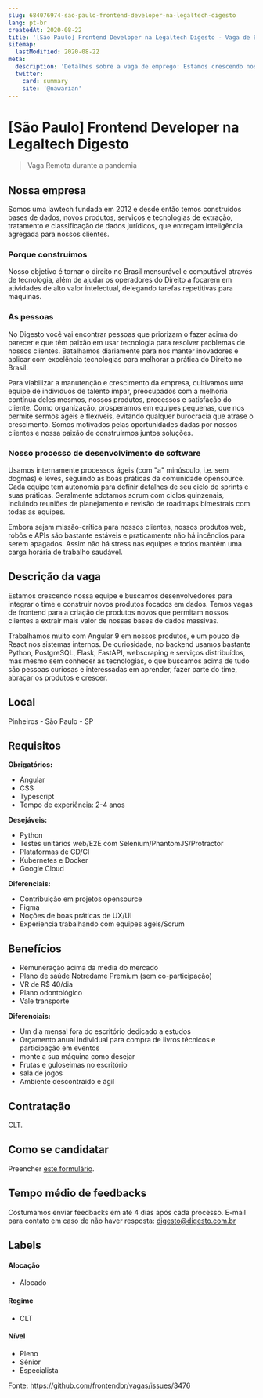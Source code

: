 ```yaml
---
slug: 684076974-sao-paulo-frontend-developer-na-legaltech-digesto
lang: pt-br
createdAt: 2020-08-22
title: '[São Paulo] Frontend Developer na Legaltech Digesto - Vaga de Emprego'
sitemap:
  lastModified: 2020-08-22
meta:
  description: 'Detalhes sobre a vaga de emprego: Estamos crescendo nossa equipe e buscamos desenvolvedores para integrar o time e construir novos produtos focados em dados. Temos vagas de frontend para a criação de produtos novos que permitam nossos clientes a extrair mais valor de nossas bases de dados massivas. Trabalhamos muito com Angular 9 em nossos produtos, e um pouco de React nos sistemas internos. De curiosidade, no backend usamos bastante Python, PostgreSQL, Flask, FastAPI, webscraping e serviços distribuídos, mas mesmo sem conhecer as tecnologias, o que buscamos acima de tudo são pessoas curiosas e interessadas em aprender, fazer parte do time, abraçar os produtos e crescer.'
  twitter:
    card: summary
    site: '@nawarian'
---
```


# [São Paulo] Frontend Developer na Legaltech Digesto


> Vaga Remota durante a pandemia

## Nossa empresa

Somos uma lawtech fundada em 2012 e desde então temos construídos bases de dados, novos produtos, serviços e tecnologias de extração, tratamento e classificação de dados jurídicos, que entregam inteligência agregada para nossos clientes.

### Porque construímos
Nosso objetivo é tornar o direito no Brasil mensurável e computável através de tecnologia, além de ajudar os operadores do Direito a focarem em atividades de alto valor intelectual, delegando tarefas repetitivas para máquinas.

### As pessoas
No Digesto você vai encontrar pessoas que priorizam o fazer acima do parecer e que têm paixão em usar tecnologia para resolver problemas de nossos clientes. Batalhamos diariamente para nos manter inovadores e aplicar com excelência tecnologias para melhorar a prática do Direito no Brasil.

Para viabilizar a manutenção e crescimento da empresa, cultivamos uma equipe de indivíduos de talento ímpar, preocupados com a melhoria contínua deles mesmos, nossos produtos, processos e satisfação do cliente. Como organização, prosperamos em equipes pequenas, que nos permite sermos ágeis e flexíveis, evitando qualquer burocracia que atrase o crescimento. Somos motivados pelas oportunidades dadas por nossos clientes e nossa paixão de construirmos juntos soluções.

### Nosso processo de desenvolvimento de software
Usamos internamente processos ágeis (com "a" minúsculo, i.e. sem dogmas) e leves, seguindo as boas práticas da comunidade opensource. Cada equipe tem autonomia para definir detalhes de seu ciclo de sprints e suas práticas. Geralmente adotamos scrum com ciclos quinzenais, incluindo reuniões de planejamento e revisão de roadmaps bimestrais com todas as equipes.

Embora sejam missão-crítica para nossos clientes, nossos produtos web, robôs e APIs são bastante estáveis e praticamente não há incêndios para serem apagados. Assim não há stress nas equipes e todos mantêm uma carga horária de trabalho saudável.

## Descrição da vaga

Estamos crescendo nossa equipe e buscamos desenvolvedores para integrar o time e construir novos produtos focados em dados. Temos vagas de frontend para a criação de produtos novos que permitam nossos clientes a extrair mais valor de nossas bases de dados massivas.

Trabalhamos muito com Angular 9 em nossos produtos, e um pouco de React nos sistemas internos. De curiosidade, no backend usamos bastante Python, PostgreSQL, Flask, FastAPI, webscraping e serviços distribuídos, mas mesmo sem conhecer as tecnologias, o que buscamos acima de tudo são pessoas curiosas e interessadas em aprender, fazer parte do time, abraçar os produtos e crescer.

## Local

Pinheiros - São Paulo - SP

## Requisitos

**Obrigatórios:**

- Angular
- CSS
- Typescript
- Tempo de experiência: 2-4 anos

**Desejáveis:**

- Python
- Testes unitários web/E2E com Selenium/PhantomJS/Protractor
- Plataformas de CD/CI
- Kubernetes e Docker
- Google Cloud


**Diferenciais:**

- Contribuição em projetos opensource
- Figma
- Noções de boas práticas de UX/UI
- Experiencia trabalhando com equipes ágeis/Scrum

## Benefícios

- Remuneração acima da média do mercado
- Plano de saúde Notredame Premium (sem co-participação)
- VR de R$ 40/dia
- Plano odontológico
- Vale transporte

**Diferenciais:**

- Um dia mensal fora do escritório dedicado a estudos
- Orçamento anual individual para compra de livros técnicos e participação em eventos
- monte a sua máquina como desejar
- Frutas e guloseimas no escritório
- sala de jogos
- Ambiente descontraído e ágil

## Contratação

CLT.

## Como se candidatar

Preencher [este formulário](https://docs.google.com/forms/d/e/1FAIpQLSf0UtVEQMxif0L87AmpmLawPe4bddfLqZEYb7BDkNUEWgBJYQ/viewform).

## Tempo médio de feedbacks

Costumamos enviar feedbacks em até 4 dias após cada processo.
E-mail para contato em caso de não haver resposta: digesto@digesto.com.br

## Labels
<!-- retire os labels que não fazem sentido à vaga -->

#### Alocação
- Alocado

#### Regime
- CLT

#### Nível
- Pleno
- Sênior
- Especialista




Fonte: https://github.com/frontendbr/vagas/issues/3476